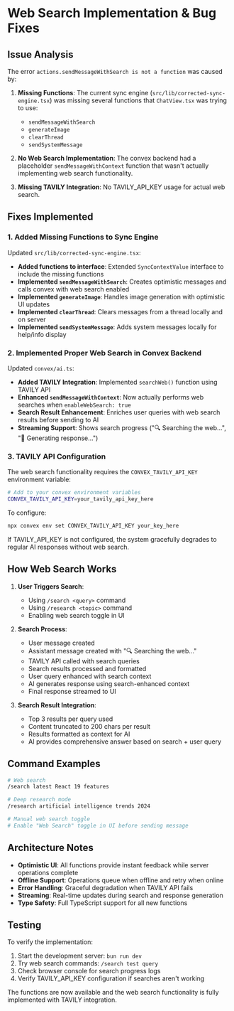 # Web Search Implementation & Bug Fixes

## Issue Analysis

The error `actions.sendMessageWithSearch is not a function` was caused by:

1. **Missing Functions**: The current sync engine (`src/lib/corrected-sync-engine.tsx`) was missing several functions that `ChatView.tsx` was trying to use:
   - `sendMessageWithSearch`
   - `generateImage`
   - `clearThread`
   - `sendSystemMessage`

2. **No Web Search Implementation**: The convex backend had a placeholder `sendMessageWithContext` function that wasn't actually implementing web search functionality.

3. **Missing TAVILY Integration**: No TAVILY_API_KEY usage for actual web search.

## Fixes Implemented

### 1. Added Missing Functions to Sync Engine

Updated `src/lib/corrected-sync-engine.tsx`:

- **Added functions to interface**: Extended `SyncContextValue` interface to include the missing functions
- **Implemented `sendMessageWithSearch`**: Creates optimistic messages and calls convex with web search enabled
- **Implemented `generateImage`**: Handles image generation with optimistic UI updates  
- **Implemented `clearThread`**: Clears messages from a thread locally and on server
- **Implemented `sendSystemMessage`**: Adds system messages locally for help/info display

### 2. Implemented Proper Web Search in Convex Backend

Updated `convex/ai.ts`:

- **Added TAVILY Integration**: Implemented `searchWeb()` function using TAVILY API
- **Enhanced `sendMessageWithContext`**: Now actually performs web searches when `enableWebSearch: true`
- **Search Result Enhancement**: Enriches user queries with web search results before sending to AI
- **Streaming Support**: Shows search progress ("🔍 Searching the web...", "💭 Generating response...")

### 3. TAVILY API Configuration

The web search functionality requires the `CONVEX_TAVILY_API_KEY` environment variable:

```bash
# Add to your convex environment variables
CONVEX_TAVILY_API_KEY=your_tavily_api_key_here
```

To configure:
```bash
npx convex env set CONVEX_TAVILY_API_KEY your_key_here
```

If TAVILY_API_KEY is not configured, the system gracefully degrades to regular AI responses without web search.

## How Web Search Works

1. **User Triggers Search**: 
   - Using `/search <query>` command
   - Using `/research <topic>` command  
   - Enabling web search toggle in UI

2. **Search Process**:
   - User message created
   - Assistant message created with "🔍 Searching the web..." 
   - TAVILY API called with search queries
   - Search results processed and formatted
   - User query enhanced with search context
   - AI generates response using search-enhanced context
   - Final response streamed to UI

3. **Search Result Integration**:
   - Top 3 results per query used
   - Content truncated to 200 chars per result
   - Results formatted as context for AI
   - AI provides comprehensive answer based on search + user query

## Command Examples

```bash
# Web search
/search latest React 19 features

# Deep research mode  
/research artificial intelligence trends 2024

# Manual web search toggle
# Enable "Web Search" toggle in UI before sending message
```

## Architecture Notes

- **Optimistic UI**: All functions provide instant feedback while server operations complete
- **Offline Support**: Operations queue when offline and retry when online
- **Error Handling**: Graceful degradation when TAVILY API fails
- **Streaming**: Real-time updates during search and response generation
- **Type Safety**: Full TypeScript support for all new functions

## Testing

To verify the implementation:

1. Start the development server: `bun run dev`
2. Try web search commands: `/search test query`
3. Check browser console for search progress logs
4. Verify TAVILY_API_KEY configuration if searches aren't working

The functions are now available and the web search functionality is fully implemented with TAVILY integration. 